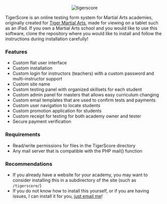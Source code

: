 <p align="center"><img src="https://i.imgur.com/E6QrsHB.png" alt="tigerscore" /></p>
TigerScore is an online testing form system for Martial Arts academies, originally created for <a href="http://tma-academy.net" target="_blank">Tiger Martial Arts</a>, made for viewing on a tablet such as an iPad. If you own a Martial Arts school and you would like to use this software, clone the repository where you would like to install and follow the instructions during installation carefully!

### Features
* Custom flat user interface
* Custom installation
* Custom login for instructors (teachers) with a custom password and multi-instructor support
* Custom site name
* Custom testing panel with organized skillsets for each student
* Custom admin panel for masters that allows easy curriculum changing
* Custom email templates that are used to confirm tests and payments
* Custom user navigation to locate students
* Custom promotion application for students
* Custom receipt for testing for both academy owner and tester
* Secure payment verification

### Requirements
* Read/write permissions for files in the TigerScore directory
* Any mail server that is compatible with the PHP mail() function

### Recommendations
* If you already have a website for your academy, you may want to consider installing this in a subdirectory of the site (such as `/tigerscore/`)
* If you do not know how to install this yourself, or if you are having issues, I can install it for you, <a href="mailto:jmistri7@gmail.com">just email me</a>!